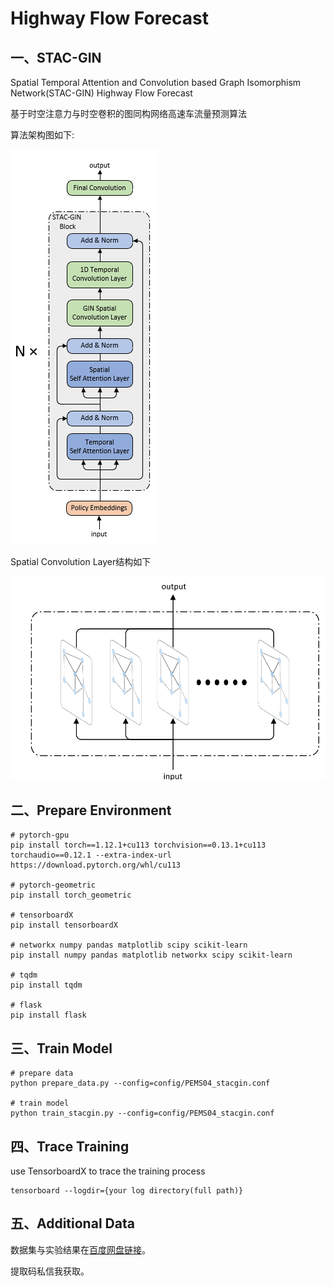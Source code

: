# Highway Flow Forecast
## 一、STAC-GIN
Spatial Temporal Attention and Convolution based Graph Isomorphism Network(STAC-GIN) Highway Flow Forecast

基于时空注意力与时空卷积的图同构网络高速车流量预测算法

算法架构图如下:

<img src="./assets/structure.png" alt="">

Spatial Convolution Layer结构如下

<img src="./assets/spatial_conv.png" alt="">

## 二、Prepare Environment
```shell
# pytorch-gpu
pip install torch==1.12.1+cu113 torchvision==0.13.1+cu113 torchaudio==0.12.1 --extra-index-url https://download.pytorch.org/whl/cu113

# pytorch-geometric
pip install torch_geometric

# tensorboardX
pip install tensorboardX

# networkx numpy pandas matplotlib scipy scikit-learn
pip install numpy pandas matplotlib networkx scipy scikit-learn

# tqdm
pip install tqdm

# flask
pip install flask
```

## 三、Train Model
```shell
# prepare data
python prepare_data.py --config=config/PEMS04_stacgin.conf

# train model
python train_stacgin.py --config=config/PEMS04_stacgin.conf
```

## 四、Trace Training
use TensorboardX to trace the training process
```shell
tensorboard --logdir={your log directory(full path)}
```

## 五、Additional Data

数据集与实验结果在[百度网盘链接](https://pan.baidu.com/s/1gKY6Y60119xFHpqCPRZiSQ)。

提取码私信我获取。
